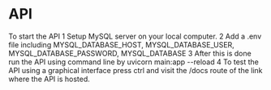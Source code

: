 # API

  To start the API
    1 Setup MySQL server on your local computer.
    2 Add a .env file including MYSQL_DATABASE_HOST,
                                MYSQL_DATABASE_USER, 
                                MYSQL_DATABASE_PASSWORD, 
                                MYSQL_DATABASE
    3 After this is done run the API using command line by 
        uvicorn main:app --reload
    4 To test the API using a graphical interface press ctrl and visit the /docs route of the link where the API is hosted. 
    
